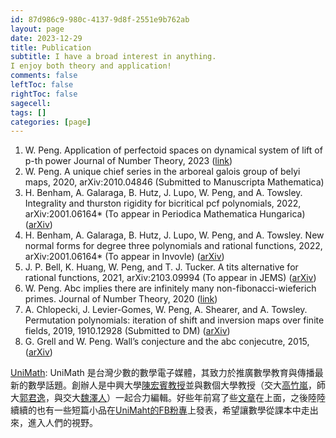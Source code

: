 ```yaml
---
id: 87d986c9-980c-4137-9d8f-2551e9b762ab
layout: page
date: 2023-12-29
title: Publication
subtitle: I have a broad interest in anything. 
I enjoy both theory and application!
comments: false
leftToc: false
rightToc: false
sagecell: 
tags: []
categories: [page]
---
```

1. W. Peng. Application of perfectoid spaces on dynamical system of lift of p-th power
Journal of Number Theory, 2023 ([link](https://www.sciencedirect.com/science/article/pii/S0022314X23000392))
2. W. Peng. A unique chief series in the arboreal galois group of belyi maps, 2020,
arXiv:2010.04846 (Submitted to Manuscripta Mathematica)
3. H. Benham, A. Galaraga, B. Hutz, J. Lupo, W. Peng, and A. Towsley. Integrality
and thurston rigidity for bicritical pcf polynomials, 2022, arXiv:2001.06164* (To
appear in Periodica Mathematica Hungarica) ([arXiv](https://arxiv.org/abs/2212.02558))
4. H. Benham, A. Galaraga, B. Hutz, J. Lupo, W. Peng, and A. Towsley. New normal
forms for degree three polynomials and rational functions, 2022, arXiv:2001.06164*
(To appear in Invovle) ([arXiv](https://arxiv.org/abs/2001.06164))
5. J. P. Bell, K. Huang, W. Peng, and T. J. Tucker. A tits alternative for rational
functions, 2021, arXiv:2103.09994 (To appear in JEMS) ([arXiv](https://arxiv.org/abs/2103.09994))
6. W. Peng. Abc implies there are infinitely many non-fibonacci-wieferich primes.
Journal of Number Theory, 2020 ([link](https://www.sciencedirect.com/science/article/pii/S0022314X1930410X))
7. A. Chlopecki, J. Levier-Gomes, W. Peng, A. Shearer, and A. Towsley. Permutation
polynomials: iteration of shift and inversion maps over finite fields, 2019, 1910.12928
(Submitted to DM) ([arXiv](https://arxiv.org/abs/1910.12928))
8. G. Grell and W. Peng. Wall’s conjecture and the abc conjecutre, 2015, ([arXiv](https://arxiv.org/abs/1511.01210))

[UniMath](https://sites.google.com/a/g2.nctu.edu.tw/unimath/): UniMath 是台灣少數的數學電子媒體，其致力於推廣數學教育與傳播最新的數學話題。創辦人是中興大學[陳宏賓教授](http://www.amath.nchu.edu.tw/member_detail.php?Key=65)並與數個大學教授（交大[高竹嵐](https://stat.nycu.edu.tw/zh_tw/members/teacher/-%E9%AB%98%E7%AB%B9%E5%B5%90-16291129)，師大[郭君逸](https://scholar.lib.ntnu.edu.tw/zh/persons/jun-yi-guo)，與交大[魏澤人](https://scholar.nycu.edu.tw/zh/persons/tzer-jen-wei)）一起合力編輯。好些年前寫了些[文章](https://sites.google.com/a/g2.nctu.edu.tw/unimath/%E4%BD%9C%E8%80%85/%E5%BD%AD%E4%BF%8A%E6%96%87?authuser=0)在上面，之後陸陸續續的也有一些短篇小品在[UniMaht的FB粉專](https://www.facebook.com/UniMathTw)上發表，希望讓數學從課本中走出來，進入人們的視野。

